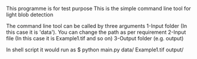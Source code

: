 This programme is for test purpose
This is the simple command line tool for light blob detection

The command line tool can be called by three arguments
1-Input folder (In this case it is 'data'). You can change the path as per requirement
2-Input file (In this case it is Example1.tif and so on)
3-Output folder (e.g. output)

In shell script it would run as 
$ python main.py data/ Example1.tif output/
